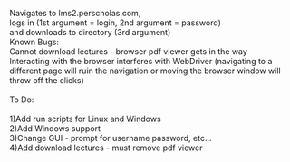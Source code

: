 Navigates to lms2.perscholas.com,<br>
logs in (1st argument = login, 2nd argument = password)<br>
and downloads to directory (3rd argument)<br>
Known Bugs:<br>
Cannot download lectures - browser pdf viewer gets in the way<br>
Interacting with the browser interferes with WebDriver (navigating to a different page will ruin the navigation or moving the browser window will throw off the clicks)<br>
<br>
To Do:<br>
<br>
1)Add run scripts for Linux and Windows<br>
2)Add Windows support<br>
3)Change GUI - prompt for username password, etc...<br>
4)Add download lectures - must remove pdf viewer<br>

